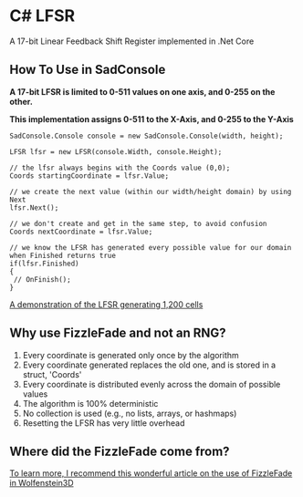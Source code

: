 # C# LFSR
 A 17-bit Linear Feedback Shift Register implemented in .Net Core 

## How To Use in SadConsole
**A 17-bit LFSR is limited to 0-511 values on one axis, and 0-255 on the other.**

**This implementation assigns 0-511 to the X-Axis, and 0-255 to the Y-Axis**

```
SadConsole.Console console = new SadConsole.Console(width, height);

LFSR lfsr = new LFSR(console.Width, console.Height);

// the lfsr always begins with the Coords value (0,0);
Coords startingCoordinate = lfsr.Value;

// we create the next value (within our width/height domain) by using Next
lfsr.Next();

// we don't create and get in the same step, to avoid confusion
Coords nextCoordinate = lfsr.Value;

// we know the LFSR has generated every possible value for our domain when Finished returns true
if(lfsr.Finished) 
{
 // OnFinish();
}
```

[A demonstration of the LFSR generating 1,200 cells](https://youtu.be/77TmBRx6myM)

## Why use FizzleFade and not an RNG?

1. Every coordinate is generated only once by the algorithm
2. Every coordinate generated replaces the old one, and is stored in a struct, 'Coords'
2. Every coordinate is distributed evenly across the domain of possible values
3. The algorithm is 100% deterministic
4. No collection is used (e.g., no lists, arrays, or hashmaps)
6. Resetting the LFSR has very little overhead

## Where did the FizzleFade come from?
[To learn more, I recommend this wonderful article on the use of FizzleFade in Wolfenstein3D](https://fabiensanglard.net/fizzlefade/index.php)
